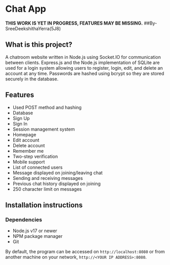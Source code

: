 # Chat App

<strong>THIS WORK IS YET IN PROGRESS, FEATURES MAY BE MISSING.</strong>
##By-SreeDeekshithaYerra(5J8)
## What is this project?

A chatroom website written in Node.js using Socket.IO for communication between clients. Express.js and the Node.js implementation of SQLite are used for a login system allowing users to register, login, edit, and delete an account at any time. Passwords are hashed using bcrypt so they are stored securely in the database. 

## Features
* Used POST method and hashing
* Database 
* Sign Up 
* Sign In 
* Session management system 
* Homepage 
* Edit account 
* Delete account 
* Remember me 
* Two-step verification 
* Mobile support
* List of connected users 
* Message displayed on joining/leaving chat 
* Sending and receiving messages 
* Previous chat history displayed on joining 
* 250 character limit on messages 


## Installation instructions

### Dependencies

* Node.js v17 or newer
* NPM package manager
* Git


By default, the program can be accessed on ``http://localhost:8080`` or from another machine on your network, ``http://<YOUR IP ADDRESS>:8080``.

